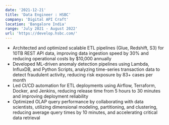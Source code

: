 ```yaml
---
date: '2021-12-21'
title: 'Data Engineer : HSBC'
company: 'Digital API Craft'
location: 'Bangalore India'
range: 'July 2021 - August 2022'
url: 'https://develop.hsbc.com/'
---
```


- Architected and optimized scalable ETL pipelines (Glue, Redshift, S3) for 10TB REST API data, improving data ingestion speed by 30% and reducing operational costs by $10,000 annually
- Developed ML-driven anomaly detection pipelines using Lambda, InfluxDB, and Python Scripts, analyzing time-series transaction data to detect fraudulent activity, reducing risk exposure by 83+ cases per month
- Led CI/CD automation for ETL deployments using Airflow, Terraform, Docker, and Jenkins, reducing release time from 5 hours to 30 minutes and improving deployment reliability
- Optimized OLAP query performance by collaborating with data scientists, utilizing dimensional modeling, partitioning, and clustering, reducing average query times by 10 minutes, and accelerating critical data retrieval
